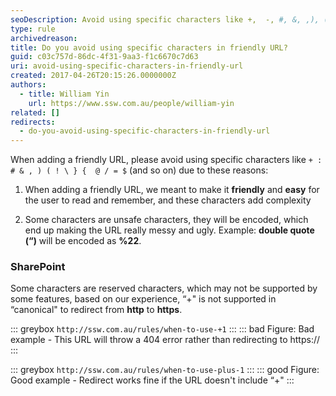 ```yaml
---
seoDescription: Avoid using specific characters like +,  -, #, &, ,), (!, }, {, @, /, =, $ and others in friendly URLs to ensure they are readable, memorable and safe.
type: rule
archivedreason:
title: Do you avoid using specific characters in friendly URL?
guid: c03c757d-86dc-4f31-9aa3-f1c6670c7d63
uri: avoid-using-specific-characters-in-friendly-url
created: 2017-04-26T20:15:26.0000000Z
authors:
  - title: William Yin
    url: https://www.ssw.com.au/people/william-yin
related: []
redirects:
  - do-you-avoid-using-specific-characters-in-friendly-url
---
```


When adding a friendly URL, please avoid using specific characters like `+ : # & , ) ( ! \ } {  @ / = $` (and so on) due to these reasons:

<!--endintro-->

1. When adding a friendly URL, we meant to make it **friendly** and **easy** for the user to read and remember, and these characters add complexity

2. Some characters are unsafe characters, they will be encoded, which end up making the URL really messy and ugly. Example: **double quote (“)** will be encoded as **%22**.

### SharePoint

Some characters are reserved characters, which may not be supported by some features, based on our experience, “+" is not supported in “canonical" to redirect from **http** to **https**.

::: greybox
`http://ssw.com.au/rules/when-to-use-+1`
:::
::: bad
Figure: Bad example - This URL will throw a 404 error rather than redirecting to https://
:::

::: greybox
`http://ssw.com.au/rules/when-to-use-plus-1`
:::
::: good
Figure: Good example - Redirect works fine if the URL doesn't include “+"
:::
